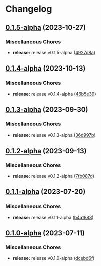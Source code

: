 # Changelog

## [0.1.5-alpha](https://github.com/instill-ai/controller-vdp/compare/v0.1.4-alpha...v0.1.5-alpha) (2023-10-27)


### Miscellaneous Chores

* **release:** release v0.1.5-alpha ([4927d8a](https://github.com/instill-ai/controller-vdp/commit/4927d8aec9589728e243a81dd892db2bd4f12ccd))

## [0.1.4-alpha](https://github.com/instill-ai/controller-vdp/compare/v0.1.3-alpha...v0.1.4-alpha) (2023-10-13)


### Miscellaneous Chores

* **release:** release v0.1.4-alpha ([46b5e39](https://github.com/instill-ai/controller-vdp/commit/46b5e39d70fb1fa9323bbb18c05973ecf25ca84c))

## [0.1.3-alpha](https://github.com/instill-ai/controller-vdp/compare/v0.1.2-alpha...v0.1.3-alpha) (2023-09-30)


### Miscellaneous Chores

* **release:** release v0.1.3-alpha ([36d997b](https://github.com/instill-ai/controller-vdp/commit/36d997b1a91e609f7926290041386064bf67d015))

## [0.1.2-alpha](https://github.com/instill-ai/controller-vdp/compare/v0.1.1-alpha...v0.1.2-alpha) (2023-09-13)


### Miscellaneous Chores

* **release:** release v0.1.2-alpha ([7fb087d](https://github.com/instill-ai/controller-vdp/commit/7fb087d516cfb184e828c494819754f7958d2dc0))

## [0.1.1-alpha](https://github.com/instill-ai/controller-vdp/compare/v0.1.0-alpha...v0.1.1-alpha) (2023-07-20)


### Miscellaneous Chores

* **release:** release v0.1.1-alpha ([b4a1883](https://github.com/instill-ai/controller-vdp/commit/b4a188321809dd7da4b5859ed232b76f3e002d91))

## [0.1.0-alpha](https://github.com/instill-ai/controller-vdp/compare/v0.1.7-alpha...v0.1.0-alpha) (2023-07-11)


### Miscellaneous Chores

* **release:** release v0.1.0-alpha ([dcebd6f](https://github.com/instill-ai/controller-vdp/commit/dcebd6f4ed553bfc27c4eb18e017bfecfae0306e))
